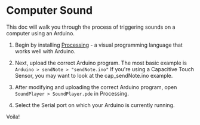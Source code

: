 # Computer Sound

This doc will walk you through the process of triggering sounds on a computer using an Arduino.

1. Begin by installing [Processing](http://processing.org/) - a visual programming language that works well with Arduino.

2. Next, upload the correct Arduino program. The most basic example is ```Arduino > sendNote > "sendNote.ino"```
If you're using a Capacitive Touch Sensor, you may want to look at the cap_sendNote.ino example.

3. After modifying and uploading the correct Arduino program, open ```SoundPlayer > SoundPlayer.pde``` in Processing.

4. Select the Serial port on which your Arduino is currently running.


Voila!
